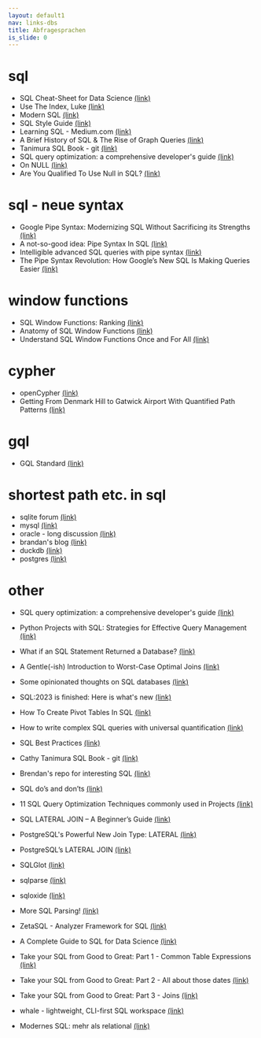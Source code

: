 ```yaml
---
layout: default1
nav: links-dbs
title: Abfragesprachen
is_slide: 0
---
```

# sql
- SQL Cheat-Sheet for Data Science
[(link)](https://medium.com/analytics-vidhya/sql-cheat-sheet-for-data-science-cf3005c0fb28)
- Use The Index, Luke
[(link)](https://use-the-index-luke.com/)
- Modern SQL
[(link)](https://modern-sql.com/)
- SQL Style Guide
[(link)](https://www.sqlstyle.guide/)
- Learning SQL - Medium.com
[(link)](https://medium.com/learning-sql)
- A Brief History of SQL & The Rise of Graph Queries
[(link)](https://medium.com/@yu-joshua/a-brief-history-of-sql-the-rise-of-graph-queries-c99d5871d218)
- Tanimura SQL Book - git
[(link)](https://github.com/cathytanimura/sql_book/tree/master)
- SQL query optimization: a comprehensive developer's guide
[(link)](https://aiven.io/developer/sql-query-optimization-guide)
- On NULL
[(link)](https://github.com/agentm/project-m36/blob/master/docs/on_null.markdown)
- Are You Qualified To Use Null in SQL?
[(link)](https://agentm.github.io/project-m36/posts/2024-07-16-are-you-qualified-to-use-null.html)



# sql - neue syntax
- Google Pipe Syntax: Modernizing SQL Without Sacrificing its Strengths
[(link)](https://medium.com/google-cloud/google-pipe-syntax-modernizing-sql-without-sacrificing-its-strengths-78b6e8177648)
- A not-so-good idea: Pipe Syntax In SQL
[(link)](https://www.linkedin.com/pulse/not-so-good-idea-pipe-syntax-sql-franck-pachot-dx6he)
- Intelligible advanced SQL queries with pipe syntax
[(link)](https://medium.com/google-cloud/intelligible-advanced-sql-queries-with-pipe-syntax-86d3a431b660)
- The Pipe Syntax Revolution: How Google’s New SQL Is Making Queries Easier
[(link)](https://medium.com/@vishalbarvaliya/the-pipe-syntax-revolution-how-googles-new-sql-is-making-queries-easier-7e69f522d894)






# window functions
- SQL Window Functions: Ranking
[(link)](https://antonz.org/sql-window-functions-ranking/)
- Anatomy of SQL Window Functions
[(link)](https://towardsdatascience.com/anatomy-of-sql-window-functions-7256d8cf509a)
- Understand SQL Window Functions Once and For All
[(link)](https://towardsdatascience.com/understand-sql-window-functions-once-and-for-all-4447824c1cb4)


# cypher
- openCypher
[(link)](https://opencypher.org/)
- Getting From Denmark Hill to Gatwick Airport With Quantified Path Patterns
[(link)](https://medium.com/neo4j/getting-from-denmark-hill-to-gatwick-airport-with-quantified-path-patterns-bed38da27ca1)


# gql
- GQL Standard
[(link)](https://www.gqlstandards.org/)

# shortest path etc. in sql
- sqlite forum
[(link)](https://sqlite.org/forum/forumpost/ba5583885b8b781e)
- mysql
[(link)](https://stackoverflow.com/questions/59506079/mysql-shortest-path-between-two-nodes)
- oracle - long discussion
[(link)](https://forums.oracle.com/ords/apexds/post/how-to-use-recursive-subquery-factoring-rsf-to-implement-di-2301)
- brandan's blog
[(link)](https://wiki.htw-berlin.de/confluence/pages/editpage.action?pageId=175049753)
- duckdb
[(link)](https://duckdb.org/docs/archive/0.3.3/sql/query_syntax/with.html)
- postgres
[(link)](https://www.alibabacloud.com/blog/postgresql-graph-search-practices---10-billion-scale-graph-with-millisecond-response_595039)


# other
- SQL query optimization: a comprehensive developer's guide
[(link)](https://aiven.io/developer/sql-query-optimization-guide)

- Python Projects with SQL: Strategies for Effective Query Management
[(link)](https://medium.com/@romina.elena.mendez/python-projects-with-sql-strategies-for-effective-query-management-f79d696b2c66)
- What if an SQL Statement Returned a Database?
[(link)](https://arxiv.org/abs/2312.00638)
- A Gentle(-ish) Introduction to Worst-Case Optimal Joins
[(link)](https://justinjaffray.com/a-gentle-ish-introduction-to-worst-case-optimal-joins/?utm_source=pocket_reader)
- Some opinionated thoughts on SQL databases
[(link)](https://blog.nelhage.com/post/some-opinionated-sql-takes/)
- SQL:2023 is finished: Here is what's new
[(link)](https://peter.eisentraut.org/blog/2023/04/04/sql-2023-is-finished-here-is-whats-new)
- How To Create Pivot Tables In SQL
[(link)](https://medium.com/learning-sql/how-to-create-pivot-tables-in-sql-27098d9dbc45)
- How to write complex SQL queries with universal quantification
[(link)](https://echo-bravo-fox.medium.com/how-to-write-complex-sql-queries-with-universal-quantification-2325203c98b5)
- SQL Best Practices
[(link)](https://medium.com/@BrandonSouthern/sql-best-practices-e1c61e96ee27)
- Cathy Tanimura SQL Book - git
[(link)](https://github.com/cathytanimura/sql_book)
- Brendan's repo for interesting SQL
[(link)](https://github.com/BrenPatF/sql_demos)
- SQL do’s and don’ts
[(link)](https://medium.com/@hana.le/sql-dos-and-don-ts-373884100aba)
- 11 SQL Query Optimization Techniques commonly used in Projects
[(link)](https://jinlow.medium.com/11-sql-query-optimization-techniques-commonly-used-in-projects-ed45c31c45cd)
- SQL LATERAL JOIN – A Beginner’s Guide
[(link)](https://vladmihalcea.com/sql-lateral-join/)
- PostgreSQL's Powerful New Join Type: LATERAL
[(link)](https://heap.io/blog/postgresqls-powerful-new-join-type-lateral)
- PostgreSQL’s LATERAL JOIN
[(link)](https://medium.com/kkempin/postgresqls-lateral-join-bfd6bd0199df)
- SQLGlot
[(link)](https://github.com/tobymao/sqlglot)
- sqlparse
[(link)](https://github.com/andialbrecht/sqlparse)
- sqloxide
[(link)](https://github.com/wseaton/sqloxide/)
- More SQL Parsing!
[(link)](https://github.com/klahnakoski/mo-sql-parsing)
- ZetaSQL - Analyzer Framework for SQL
[(link)](https://github.com/google/zetasql)
- A Complete Guide to SQL for Data Science
[(link)](https://pub.towardsai.net/a-complete-guide-to-sql-for-data-science-35743e73fd)
- Take your SQL from Good to Great: Part 1 - Common Table Expressions
[(link)](https://towardsdatascience.com/take-your-sql-from-good-to-great-part-1-3ae61539e92a)
- Take your SQL from Good to Great: Part 2 - All about those dates
[(link)](https://towardsdatascience.com/take-your-sql-from-good-to-great-part-2-cb03b1b7981b)
- Take your SQL from Good to Great: Part 3 - Joins
[(link)](https://towardsdatascience.com/take-your-sql-from-good-to-great-part-3-687d797d1ede)
- whale - lightweight, CLI-first SQL workspace
[(link)](https://github.com/dataframehq/whale)
- Modernes SQL: mehr als relational
[(link)](https://modern-sql.com/de)
